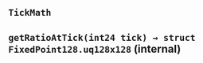 ## `TickMath`






## `getRatioAtTick(int24 tick) → struct FixedPoint128.uq128x128` (internal)








